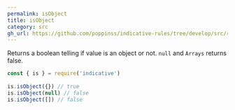 ```yaml
---
permalink: isObject
title: isObject
category: src
gh_url: https://github.com/poppinss/indicative-rules/tree/develop/src/raw/isObject.ts
---
```


Returns a boolean telling if value is an object or not. `null` and `Arrays`
returns false.
 
```js
const { is } = require('indicative')
 
is.isObject({}) // true
is.isObject(null) // false
is.isObject([]) // false
```
